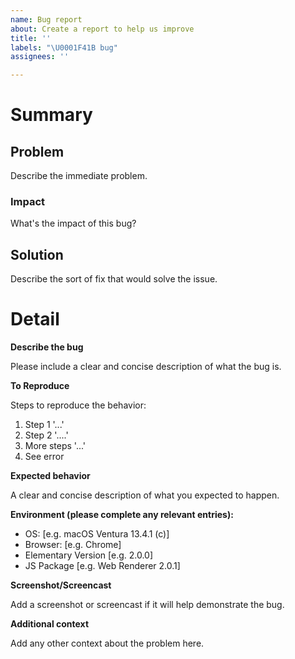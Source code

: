 ```yaml
---
name: Bug report
about: Create a report to help us improve
title: ''
labels: "\U0001F41B bug"
assignees: ''

---
```


# Summary

## Problem

Describe the immediate problem.

### Impact

What's the impact of this bug?

## Solution

Describe the sort of fix that would solve the issue.

# Detail

**Describe the bug**

Please include a clear and concise description of what the bug is.

**To Reproduce**

Steps to reproduce the behavior:
1. Step 1 '...'
2. Step 2 '....'
3. More steps '...'
4. See error

**Expected behavior**

A clear and concise description of what you expected to happen.

**Environment (please complete any relevant entries):**

 - OS: [e.g. macOS Ventura 13.4.1 (c)]
 - Browser: [e.g. Chrome]
 - Elementary Version [e.g. 2.0.0]
 - JS Package [e.g. Web Renderer 2.0.1]

**Screenshot/Screencast**

Add a screenshot or screencast if it will help demonstrate the bug.

**Additional context**

Add any other context about the problem here.
